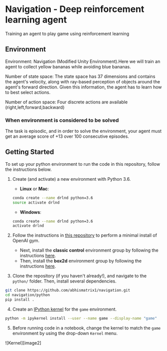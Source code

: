 # Navigation - Deep reinforcement learning agent
Training an agent to play game using reinforcement learning

## Environment
Environment: Navigation (Modified Unity Environment).Here we will train an agent to collect yellow bananas while avoiding blue bananas. 

Number of state space: The state space has 37 dimensions and contains the agent's velocity, along with ray-based perception of objects around the agent's forward direction. Given this information, the agent has to learn how to best select actions. 

Number of action space: Four discrete actions are available (right,left,forward,backward)

### When environment is considered to be solved
The task is episodic, and in order to solve the environment, your agent must get an average score of +13 over 100 consecutive episodes.

## Getting Started
To set up your python environment to run the code in this repository, follow the instructions below.

1. Create (and activate) a new environment with Python 3.6.

	- __Linux__ or __Mac__: 
	```bash
	conda create --name drlnd python=3.6
	source activate drlnd
	```
	- __Windows__: 
	```bash
	conda create --name drlnd python=3.6 
	activate drlnd
	```
	
2. Follow the instructions in [this repository](https://github.com/openai/gym) to perform a minimal install of OpenAI gym.  
	- Next, install the **classic control** environment group by following the instructions [here](https://github.com/openai/gym#classic-control).
	- Then, install the **box2d** environment group by following the instructions [here](https://github.com/openai/gym#box2d).
	
3. Clone the repository (if you haven't already!), and navigate to the `python/` folder.  Then, install several dependencies.
```bash
git clone https://github.com/abhismatrix1/navigation.git
cd navigation/python
pip install .
```

4. Create an [IPython kernel](http://ipython.readthedocs.io/en/stable/install/kernel_install.html) for the `game` environment.  
```bash
python -m ipykernel install --user --name game --display-name "game"
```

5. Before running code in a notebook, change the kernel to match the `game` environment by using the drop-down `Kernel` menu. 

![Kernel][image2]
